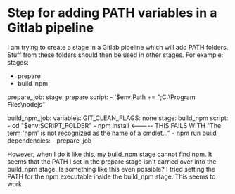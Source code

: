 
# Step for adding PATH variables in a Gitlab pipeline

I am trying to create a stage in a Gitlab pipeline which will add PATH folders. Stuff from these folders should then be used in other stages.
For example:
stages:
  - prepare
  - build_npm

prepare_job:
  stage: prepare
  script:
    - '$env:Path += ";C:\Program Files\nodejs"'

build_npm_job:
  variables:
    GIT_CLEAN_FLAGS: none
  stage: build_npm
  script:
    - cd "$env:SCRIPT_FOLDER"
    - npm install <----- THIS FAILS WITH "The term 'npm' is not recognized as the name of a cmdlet..." 
    - npm run build
  dependencies:
    - prepare_job

However, when I do it like this, my build_npm stage cannot find npm. It seems that the PATH I set in the prepare stage isn't carried over into the build_npm stage.
Is something like this even possible?
I tried setting the PATH for the npm executable inside the build_npm stage. This seems to work.

        